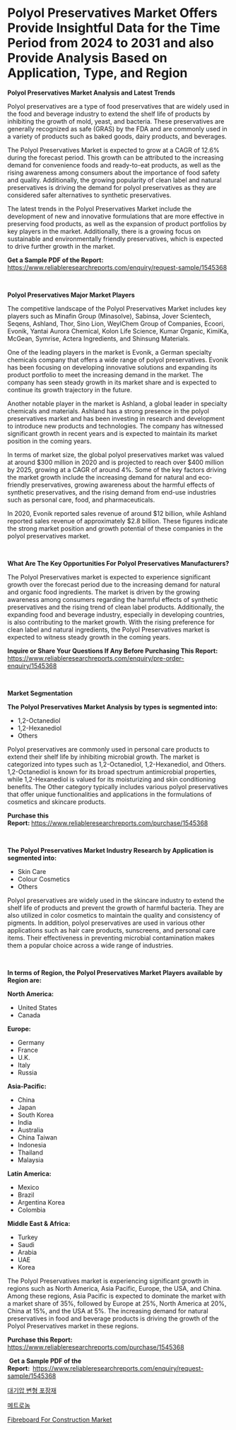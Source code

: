<p><h1>Polyol Preservatives Market Offers Provide Insightful Data for the Time Period from 2024 to 2031 and also Provide Analysis Based on Application, Type, and Region</h1></p><p><strong>Polyol Preservatives Market Analysis and Latest Trends</strong></p>
<p><p>Polyol preservatives are a type of food preservatives that are widely used in the food and beverage industry to extend the shelf life of products by inhibiting the growth of mold, yeast, and bacteria. These preservatives are generally recognized as safe (GRAS) by the FDA and are commonly used in a variety of products such as baked goods, dairy products, and beverages.</p><p>The Polyol Preservatives Market is expected to grow at a CAGR of 12.6% during the forecast period. This growth can be attributed to the increasing demand for convenience foods and ready-to-eat products, as well as the rising awareness among consumers about the importance of food safety and quality. Additionally, the growing popularity of clean label and natural preservatives is driving the demand for polyol preservatives as they are considered safer alternatives to synthetic preservatives.</p><p>The latest trends in the Polyol Preservatives Market include the development of new and innovative formulations that are more effective in preserving food products, as well as the expansion of product portfolios by key players in the market. Additionally, there is a growing focus on sustainable and environmentally friendly preservatives, which is expected to drive further growth in the market.</p></p>
<p><strong>Get a Sample PDF of the Report:&nbsp;</strong> <a href="https://www.reliableresearchreports.com/enquiry/request-sample/1545368">https://www.reliableresearchreports.com/enquiry/request-sample/1545368</a></p>
<p>&nbsp;</p>
<p><strong>Polyol Preservatives Major Market Players</strong></p>
<p><p>The competitive landscape of the Polyol Preservatives Market includes key players such as Minafin Group (Minasolve), Sabinsa, Jover Scientech, Seqens, Ashland, Thor, Sino Lion, WeylChem Group of Companies, Ecoori, Evonik, Yantai Aurora Chemical, Kolon Life Science, Kumar Organic, KimiKa, McGean, Symrise, Actera Ingredients, and Shinsung Materials.</p><p>One of the leading players in the market is Evonik, a German specialty chemicals company that offers a wide range of polyol preservatives. Evonik has been focusing on developing innovative solutions and expanding its product portfolio to meet the increasing demand in the market. The company has seen steady growth in its market share and is expected to continue its growth trajectory in the future.</p><p>Another notable player in the market is Ashland, a global leader in specialty chemicals and materials. Ashland has a strong presence in the polyol preservatives market and has been investing in research and development to introduce new products and technologies. The company has witnessed significant growth in recent years and is expected to maintain its market position in the coming years.</p><p>In terms of market size, the global polyol preservatives market was valued at around $300 million in 2020 and is projected to reach over $400 million by 2025, growing at a CAGR of around 4%. Some of the key factors driving the market growth include the increasing demand for natural and eco-friendly preservatives, growing awareness about the harmful effects of synthetic preservatives, and the rising demand from end-use industries such as personal care, food, and pharmaceuticals.</p><p>In 2020, Evonik reported sales revenue of around $12 billion, while Ashland reported sales revenue of approximately $2.8 billion. These figures indicate the strong market position and growth potential of these companies in the polyol preservatives market.</p></p>
<p>&nbsp;</p>
<p><strong>What Are The Key Opportunities For Polyol Preservatives Manufacturers?</strong></p>
<p><p>The Polyol Preservatives market is expected to experience significant growth over the forecast period due to the increasing demand for natural and organic food ingredients. The market is driven by the growing awareness among consumers regarding the harmful effects of synthetic preservatives and the rising trend of clean label products. Additionally, the expanding food and beverage industry, especially in developing countries, is also contributing to the market growth. With the rising preference for clean label and natural ingredients, the Polyol Preservatives market is expected to witness steady growth in the coming years.</p></p>
<p><strong>Inquire or Share Your Questions If Any Before Purchasing This Report:</strong> <a href="https://www.reliableresearchreports.com/enquiry/pre-order-enquiry/1545368">https://www.reliableresearchreports.com/enquiry/pre-order-enquiry/1545368</a></p>
<p>&nbsp;</p>
<p><strong>Market Segmentation</strong></p>
<p><strong>The Polyol Preservatives Market Analysis by types is segmented into:</strong></p>
<p><ul><li>1,2-Octanediol</li><li>1,2-Hexanediol</li><li>Others</li></ul></p>
<p><p>Polyol preservatives are commonly used in personal care products to extend their shelf life by inhibiting microbial growth. The market is categorized into types such as 1,2-Octanediol, 1,2-Hexanediol, and Others. 1,2-Octanediol is known for its broad spectrum antimicrobial properties, while 1,2-Hexanediol is valued for its moisturizing and skin conditioning benefits. The Other category typically includes various polyol preservatives that offer unique functionalities and applications in the formulations of cosmetics and skincare products.</p></p>
<p><strong>Purchase this Report:&nbsp;</strong><a href="https://www.reliableresearchreports.com/purchase/1545368">https://www.reliableresearchreports.com/purchase/1545368</a></p>
<p>&nbsp;</p>
<p><strong>The Polyol Preservatives Market Industry Research by Application is segmented into:</strong></p>
<p><ul><li>Skin Care</li><li>Colour Cosmetics</li><li>Others</li></ul></p>
<p><p>Polyol preservatives are widely used in the skincare industry to extend the shelf life of products and prevent the growth of harmful bacteria. They are also utilized in color cosmetics to maintain the quality and consistency of pigments. In addition, polyol preservatives are used in various other applications such as hair care products, sunscreens, and personal care items. Their effectiveness in preventing microbial contamination makes them a popular choice across a wide range of industries.</p></p>
<p>&nbsp;</p>
<p><strong>In terms of Region, the Polyol Preservatives Market Players available by Region are:</strong></p>
<p>
    <p> <strong> North America: </strong>
        <ul>
            <li>United States</li>
            <li>Canada</li>
        </ul>
        </p> 
    <p> <strong> Europe: </strong>
        <ul>
            <li>Germany</li>
            <li>France</li>
            <li>U.K.</li>
            <li>Italy</li>
            <li>Russia</li>
        </ul>
        </p> 
    <p> <strong> Asia-Pacific: </strong>
        <ul>
            <li>China</li>
            <li>Japan</li>
            <li>South Korea</li>
            <li>India</li>
            <li>Australia</li>
            <li>China Taiwan</li>
            <li>Indonesia</li>
            <li>Thailand</li>
            <li>Malaysia</li>
        </ul>
        </p> 
    <p> <strong> Latin America: </strong>
        <ul>
            <li>Mexico</li>
            <li>Brazil</li>
            <li>Argentina Korea</li>
            <li>Colombia</li>
        </ul>
        </p> 
    <p> <strong> Middle East & Africa: </strong>
        <ul>
            <li>Turkey</li>
            <li>Saudi</li>
            <li>Arabia</li>
            <li>UAE</li>
            <li>Korea</li>
        </ul>
    </p>
    </p>
<p><p>The Polyol Preservatives market is experiencing significant growth in regions such as North America, Asia Pacific, Europe, the USA, and China. Among these regions, Asia Pacific is expected to dominate the market with a market share of 35%, followed by Europe at 25%, North America at 20%, China at 15%, and the USA at 5%. The increasing demand for natural preservatives in food and beverage products is driving the growth of the Polyol Preservatives market in these regions.</p></p>
<p><strong>Purchase this Report: </strong><a href="https://www.reliableresearchreports.com/purchase/1545368">https://www.reliableresearchreports.com/purchase/1545368</a></p>
<p>&nbsp;<strong>Get a Sample PDF of the Report:&nbsp;&nbsp;</strong><a href="https://www.reliableresearchreports.com/enquiry/request-sample/1545368">https://www.reliableresearchreports.com/enquiry/request-sample/1545368</a></p>
<p><strong></strong></p>
<p><p><a href="https://medium.com/@bud567768/%EC%88%98%EC%A0%95%EB%90%9C-%EB%8C%80%EA%B8%B0-%ED%8F%AC%EC%9E%A5-%EC%8B%9C%EC%9E%A5-%EC%84%B1%EA%B3%B5%EC%A0%81%EC%9D%B8-%EB%B9%84%EC%A6%88%EB%8B%88%EC%8A%A4-%EC%A0%84%EB%9E%B5%EC%9D%98-%EC%97%B4%EC%87%A0-2031%EB%85%84%EA%B9%8C%EC%A7%80-%EC%98%88%EC%B8%A1-49c54bb9aad2">대기압 변형 포장재</a></p><p><a href="https://medium.com/@sybleferry/%EB%A9%94%ED%8A%B8%EB%A1%9C%EB%86%88-%EC%8B%9C%EC%9E%A5-%EC%A0%84%EB%A7%9D-%EC%82%B0%EC%97%85-%EA%B0%9C%EC%9A%94-%EB%B0%8F-%EC%98%88%EC%B8%A1-2024%EB%85%84%EB%B6%80%ED%84%B0-2031%EB%85%84%EA%B9%8C%EC%A7%80-e8ecd01bcc1a">메트로놈</a></p><p><a href="https://github.com/nicholepatriciadoylenwnrjr0/Market-Research-Report-List-1/blob/main/fibreboard-for-construction-market.md">Fibreboard For Construction Market</a></p></p>